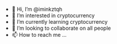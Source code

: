 - 👋 Hi, I’m @iminkztqh
- 👀 I’m interested in cryptocurrency
- 🌱 I’m currently learning cryptocurrency
- 💞️ I’m looking to collaborate on all people
- 📫 How to reach me ...

<!---
iminkztqh/iminkztqh is a ✨ special ✨ repository because its `README.md` (this file) appears on your GitHub profile.
You can click the Preview link to take a look at your changes.
--->
